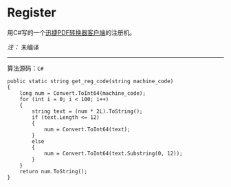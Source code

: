 # Register

用C#写的一个[迅捷PDF转换器客户端](http://app.xunjiepdf.com/)的注册机。

*注：* 未编译
****************
算法源码：`C#`
```
public static string get_reg_code(string machine_code)
{
    long num = Convert.ToInt64(machine_code);
    for (int i = 0; i < 100; i++)
    {
        string text = (num * 2L).ToString();
        if (text.Length <= 12)
        {
            num = Convert.ToInt64(text);
        }
        else
        {
            num = Convert.ToInt64(text.Substring(0, 12));
        }
    }
    return num.ToString();
}
```
